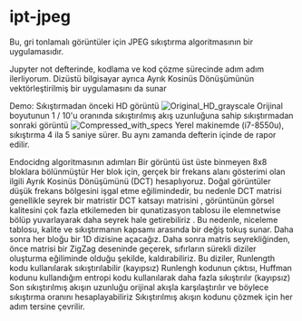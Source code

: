 # ipt-jpeg
Bu, gri tonlamalı görüntüler için JPEG sıkıştırma algoritmasının bir uygulamasıdır.

Jupyter not defterinde, kodlama ve kod çözme sürecinde adım adım ilerliyorum. Dizüstü bilgisayar ayrıca Ayrık Kosinüs Dönüşümünün vektörleştirilmiş bir uygulamasını da sunar

Demo: Sıkıştırmadan önceki HD görüntü
![Original_HD_grayscale](https://user-images.githubusercontent.com/65457096/119478855-d26c0b80-bd58-11eb-9e49-6a83a855067f.jpeg)
Orijinal boyutunun 1 / 10'u oranında sıkıştırılmış akış uzunluğuna sahip sıkıştırmadan sonraki görüntü
![Compressed_with_specs](https://user-images.githubusercontent.com/65457096/119478944-dd26a080-bd58-11eb-81c3-9f03744d225a.jpeg)
Yerel makinemde (i7-8550u), sıkıştırma 4 ila 5 saniye sürer. Bu aynı zamanda defterin içinde de rapor edilir.

Endocidng algoritmasının adımları
Bir görüntü üst üste binmeyen 8x8 bloklara bölünmüştür
Her blok için, gerçek bir frekans alanı gösterimi olan ilgili Ayrık Kosinüs Dönüşümünü (DCT) hesaplıyoruz.
Doğal görüntüler düşük frekans bölgesini işgal etme eğilimindedir, bu nedenle DCT matrisi genellikle seyrek bir matristir
DCT katsayı matrisini , görüntünün görsel kalitesini çok fazla etkilemeden bir qunatizasyon tablosu ile elemnetwise bölüp yuvarlayarak daha seyrek hale getirebiliriz . Bu nedenle, niceleme tablosu, kalite ve sıkıştırmanın kapsamı arasında bir değiş tokuş sunar.
Daha sonra her bloğu bir 1D dizisine açacağız. Daha sonra matris seyrekliğinden, önce matrisi bir ZigZag deseninde geçerek, sıfırların sürekli diziler oluşturma eğiliminde olduğu şekilde, kaldırabiliriz. Bu diziler, Runlength kodu kullanılarak sıkıştırılabilir (kayıpsız)
Runlengh kodunun çıktısı, Huffman kodunu kullandığım entropi kodu kullanılarak daha fazla sıkıştırılır (kayıpsız)
Son sıkıştırılmış akışın uzunluğu orijinal akışla karşılaştırılır ve böylece sıkıştırma oranını hesaplayabiliriz
Sıkıştırılmış akışın kodunu çözmek için her adım tersine çevrilir.
